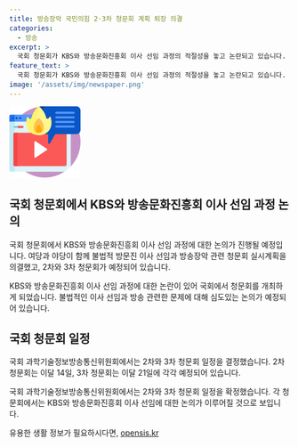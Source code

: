 ```yaml
---
title: 방송장악 국민의힘 2·3차 청문회 계획 퇴장 의결
categories:
  - 방송
excerpt: >
  국회 청문회가 KBS와 방송문화진흥회 이사 선임 과정의 적절성을 놓고 논란되고 있습니다. 청문회는 2·3차로 이달 14일과 21일에 열릴 예정이며, 불출석과 자료 거절 등으로 논란을 확산시키고 있습니다. 또한 국회 탄핵소추안 통과로 직무가 정지된 이 방통위원장과 관련하여 극명한 입장차로 인해 논란이 확산되고 있습니다. (150자)
feature_text: >
  국회 청문회가 KBS와 방송문화진흥회 이사 선임 과정의 적절성을 놓고 논란되고 있습니다. 청문회는 2·3차로 이달 14일과 21일에 열릴 예정이며, 불출석과 자료 거절 등으로 논란을 확산시키고 있습니다. 또한 국회 탄핵소추안 통과로 직무가 정지된 이 방통위원장과 관련하여 극명한 입장차로 인해 논란이 확산되고 있습니다. (150자)
image: '/assets/img/newspaper.png'
---
```


<p><img src="/assets/img/news.png" alt="rentncar 속보" /></p>

<h2 data-ke-size="size26">국회 청문회에서 KBS와 방송문화진흥회 이사 선임 과정 논의</h2>

<p>국회 청문회에서 KBS와 방송문화진흥회 이사 선임 과정에 대한 논의가 진행될 예정입니다. 여당과 야당이 함께 불법적 방문진 이사 선임과 방송장악 관련 청문회 실시계획을 의결했고, 2차와 3차 청문회가 예정되어 있습니다.</p>

<p data-ke-size="size16">KBS와 방송문화진흥회 이사 선임 과정에 대한 논란이 있어 국회에서 청문회를 개최하게 되었습니다. 불법적인 이사 선임과 방송 관련한 문제에 대해 심도있는 논의가 예정되어 있습니다.</p>

<h2 data-ke-size="size26">국회 청문회 일정</h2>

<p>국회 과학기술정보방송통신위원회에서는 2차와 3차 청문회 일정을 결정했습니다. 2차 청문회는 이달 14일, 3차 청문회는 이달 21일에 각각 예정되어 있습니다.</p>

<p data-ke-size="size16">국회 과학기술정보방송통신위원회에서는 2차와 3차 청문회 일정을 확정했습니다. 각 청문회에서는 KBS와 방송문화진흥회 이사 선임에 대한 논의가 이루어질 것으로 보입니다.</p>
유용한 생활 정보가 필요하시다면, <a href="https://opensis.kr" rel="dofollow">opensis.kr</a>


